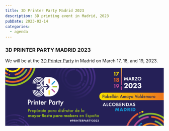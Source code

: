 ```yaml
---
title: 3D Printer Party Madrid 2023
description: 3D printing event in Madrid, 2023
pubDate: 2023-02-14
categories:
  - agenda
---
```


### 3D PRINTER PARTY MADRID 2023

We will be at the [3D Printer Party](https://3dprinterparty.es/) in Madrid on March 17, 18, and 19, 2023.

![](images/Cabecera-2023-web-e1676395542989-1024x376.png)
